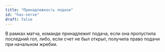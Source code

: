 ```yaml
---
title: "Принадлежность подачи"
id: "has-serve"
draft: false
---
```


В рамках матча, команде принадлежит подача, если она пропустила последний гол, 
либо, если счет не был открыт, получила право подачи при начальном жребии.